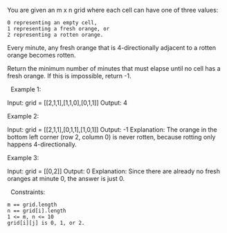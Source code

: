 You are given an m x n grid where each cell can have one of three values:


	0 representing an empty cell,
	1 representing a fresh orange, or
	2 representing a rotten orange.


Every minute, any fresh orange that is 4-directionally adjacent to a rotten orange becomes rotten.

Return the minimum number of minutes that must elapse until no cell has a fresh orange. If this is impossible, return -1.

 
Example 1:

Input: grid = [[2,1,1],[1,1,0],[0,1,1]]
Output: 4


Example 2:

Input: grid = [[2,1,1],[0,1,1],[1,0,1]]
Output: -1
Explanation: The orange in the bottom left corner (row 2, column 0) is never rotten, because rotting only happens 4-directionally.


Example 3:

Input: grid = [[0,2]]
Output: 0
Explanation: Since there are already no fresh oranges at minute 0, the answer is just 0.


 
Constraints:


	m == grid.length
	n == grid[i].length
	1 <= m, n <= 10
	grid[i][j] is 0, 1, or 2.

